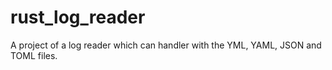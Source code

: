 # rust_log_reader
A project of a log reader which can handler with the YML, YAML, JSON and TOML files.

